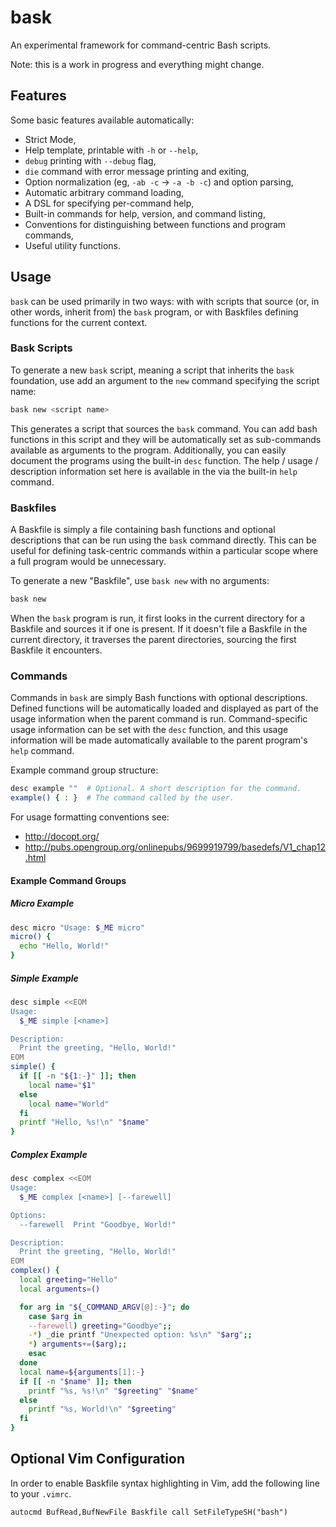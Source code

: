 # bask

An experimental framework for command-centric Bash scripts.

Note: this is a work in progress and everything might change.

## Features

Some basic features available automatically:

- Strict Mode,
- Help template, printable with `-h` or `--help`,
- `debug` printing with `--debug` flag,
- `die` command with error message printing and exiting,
- Option normalization (eg, `-ab -c` -> `-a -b -c`) and option parsing,
- Automatic arbitrary command loading,
- A DSL for specifying per-command help,
- Built-in commands for help, version, and command listing,
- Conventions for distinguishing between functions and program commands,
- Useful utility functions.

## Usage

`bask` can be used primarily in two ways: with with scripts that source (or,
in other words, inherit from) the `bask` program, or with Baskfiles defining
functions for the current context.

### Bask Scripts

To generate a new `bask` script, meaning a script that
inherits the `bask` foundation, use add an argument to the `new`
command specifying the script name:

```bash
bask new <script name>
```

This generates a script that sources the `bask` command. You can add
bash functions in this script and they will be automatically set as
sub-commands available as arguments to the program. Additionally, you
can easily document the programs using the built-in `desc` function. The
help / usage / description information set here is available in the via
the built-in `help` command.

### Baskfiles

A Baskfile is simply a file containing bash functions and optional
descriptions that can be run using the `bask` command directly. This can
be useful for defining task-centric commands within a particular scope
where a full program would be unnecessary.

To generate a new "Baskfile", use `bask new` with no arguments:

```bash
bask new
```

When the `bask` program is run, it first looks in the
current directory for a Baskfile and sources it if one is present. If it
doesn't file a Baskfile in the current directory, it traverses the
parent directories, sourcing the first Baskfile it encounters.

### Commands

Commands in `bask` are simply Bash functions with optional descriptions.
Defined functions will be automatically loaded and displayed as part of
the usage information when the parent command is run. Command-specific
usage information can be set with the `desc` function, and this usage
information will be made automatically available to the parent program's
`help` command.

Example command group structure:

```bash
desc example ""  # Optional. A short description for the command.
example() { : }  # The command called by the user.
```

For usage formatting conventions see:
- http://docopt.org/
- http://pubs.opengroup.org/onlinepubs/9699919799/basedefs/V1_chap12.html

#### Example Command Groups

##### Micro Example

```bash
desc micro "Usage: $_ME micro"
micro() {
  echo "Hello, World!"
}
```

##### Simple Example

```bash
desc simple <<EOM
Usage:
  $_ME simple [<name>]

Description:
  Print the greeting, "Hello, World!"
EOM
simple() {
  if [[ -n "${1:-}" ]]; then
    local name="$1"
  else
    local name="World"
  fi
  printf "Hello, %s!\n" "$name"
}
```

##### Complex Example

```bash
desc complex <<EOM
Usage:
  $_ME complex [<name>] [--farewell]

Options:
  --farewell  Print "Goodbye, World!"

Description:
  Print the greeting, "Hello, World!"
EOM
complex() {
  local greeting="Hello"
  local arguments=()

  for arg in "${_COMMAND_ARGV[@]:-}"; do
    case $arg in
    --farewell) greeting="Goodbye";;
    -*) _die printf "Unexpected option: %s\n" "$arg";;
    *) arguments+=($arg);;
    esac
  done
  local name=${arguments[1]:-}
  if [[ -n "$name" ]]; then
    printf "%s, %s!\n" "$greeting" "$name"
  else
    printf "%s, World!\n" "$greeting"
  fi
}
```

## Optional Vim Configuration

In order to enable Baskfile syntax highlighting in Vim, add the
following line to your `.vimrc`.

```VimL
autocmd BufRead,BufNewFile Baskfile call SetFileTypeSH("bash")
```

